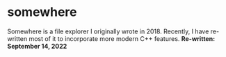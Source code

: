 # somewhere
Somewhere is a file explorer I originally wrote in 2018.
Recently, I have re-written most of it to incorporate more modern C++ features.
**Re-written: September 14, 2022**
